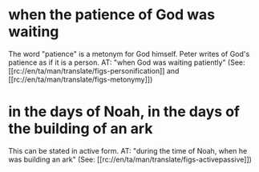 # when the patience of God was waiting

The word "patience" is a metonym for God himself. Peter writes of God's patience as if it is a person. AT: "when God was waiting patiently" (See: [[rc://en/ta/man/translate/figs-personification]] and [[rc://en/ta/man/translate/figs-metonymy]])

# in the days of Noah, in the days of the building of an ark

This can be stated in active form. AT: "during the time of Noah, when he was building an ark" (See: [[rc://en/ta/man/translate/figs-activepassive]])

